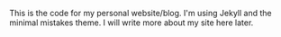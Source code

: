 This is the code for my personal website/blog.  I'm using Jekyll and the minimal mistakes theme.  I will write more about my site here later.
